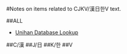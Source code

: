 #Notes on items related to CJKV/漢日한V text.

##ALL
-  [Unihan Database Lookup](http://www.unicode.org/charts/unihan.html)

##C/漢
##J/日
##K/한
##V
